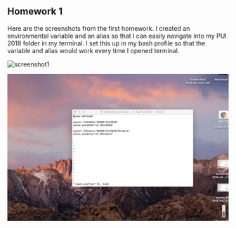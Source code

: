 
## Homework 1

Here are the screenshots from the first homework. I created an environmental variable and an alias so that I can easily navigate into my PUI 2018 folder in my terminal. I set this up in my bash profile so that the variable and alias would work every time I opened terminal. 

![screenshot1](../PUI2018_kv871/1.png)

![screenshot2](2.png)


